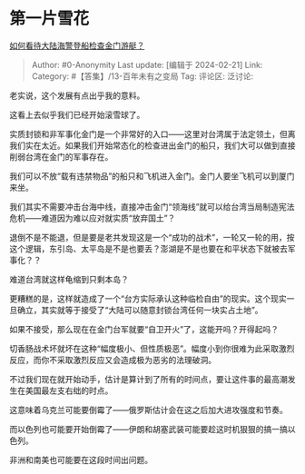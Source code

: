 # 第一片雪花
[如何看待大陆海警登船检查金门游艇？](https://www.zhihu.com/question/644958033/answer/3404065792)

> Author: #0-Anonymity
> Last update: [编辑于 2024-02-21]
> Link:
> Category: #【答集】/13-百年未有之变局 
> Tag: 
> 评论区:
> 泛讨论:

老实说，这个发展有点出乎我的意料。

这看上去似乎我们已经开始滚雪球了。

实质封锁和非军事化金门是一个非常好的入口——这里对台湾属于法定领土，但离我们实在太近。如果我们开始常态化的检查进出金门的船只，我们大可以做到直接削弱台湾在金门的军事存在。

我们可以不放“载有违禁物品”的船只和飞机进入金门。金门人要坐飞机可以到厦门来坐。

我们其实不需要冲击台海中线，直接冲击金门“领海线”就可以给台湾当局制造宪法危机——难道因为难以应对就实质“放弃国土”？

退倒不是不能退，但是要是老共发现这是一个“成功的战术”，一轮又一轮的用，按这个逻辑，东引岛、太平岛是不是也要丢？澎湖是不是也要在和平状态下就被去军事化？？

难道台湾就这样龟缩到只剩本岛？

更糟糕的是，这样就造成了一个“台方实际承认这种临检自由”的现实。这个现实一旦确立，其实就等于接受了“大陆可以随意封锁台湾任何一块实占土地”。

如果不接受，那么现在在金门台军就要“自卫开火”了，这能开吗？开得起吗？

切香肠战术坏就坏在这种“幅度极小、但性质极恶”。幅度小到你很难为此采取激烈反应，而你不采取激烈反应又会造成极为恶劣的法理破洞。

不过我们现在就开始动手，估计是算计到了所有的时间点，要让这件事的最高潮发生在美国最左支右绌的时点。

这意味着乌克兰可能要倒霉了——俄罗斯估计会在这之后加大进攻强度和节奏。

而以色列也可能要开始倒霉了——伊朗和胡塞武装可能要趁这时机狠狠的搞一搞以色列。

非洲和南美也可能要在这段时间出问题。